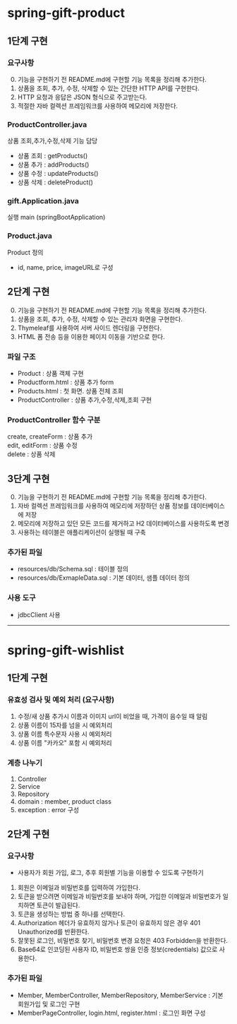 # spring-gift-product


## 1단계 구현


### 요구사항

0. 기능을 구현하기 전 README.md에 구현할 기능 목록을 정리해 추가한다.
1. 상품을 조회, 추가, 수정, 삭제할 수 있는 간단한 HTTP API를 구현한다.
2. HTTP 요청과 응답은 JSON 형식으로 주고받는다.
3. 적절한 자바 컬렉션 프레임워크를 사용하여 메모리에 저장한다.

### ProductController.java
상품 조회,추가,수정,삭제 기능 담당
- 상품 조회 : getProducts()
- 상품 추가 : addProducts()
- 상품 수정 : updateProducts()
- 상품 삭제 : deleteProduct()

### gift.Application.java
실행 main (springBootApplication)

### Product.java

Product 정의

- id, name, price, imageURL로 구성


## 2단계 구현

0. 기능을 구현하기 전 README.md에 구현할 기능 목록을 정리해 추가한다.
1. 상품을 조회, 추가, 수정, 삭제할 수 있는 관리자 화면을 구현한다.
2. Thymeleaf를 사용하여 서버 사이드 렌더링을 구현한다.
3. HTML 폼 전송 등을 이용한 페이지 이동을 기반으로 한다.


### 파일 구조

- Product : 상품 객체 구현
- Productform.html : 상품 추가 form
- Products.html : 첫 화면. 상품 전체 조회
- ProductController : 상품 추가,수정,삭제,조회 구현

### ProductController 함수 구분
create, createForm : 상품 추가  
edit, editForm : 상품 수정  
delete : 상품 삭제


## 3단계 구현

0. 기능을 구현하기 전 README.md에 구현할 기능 목록을 정리해 추가한다.
1. 자바 컬렉션 프레임워크를 사용하여 메모리에 저장하던 상품 정보를 데이터베이스에 저장
2. 메모리에 저장하고 있던 모든 코드를 제거하고 H2 데이터베이스를 사용하도록 변경
3. 사용하는 테이블은 애플리케이션이 실행될 때 구축

### 추가된 파일
- resources/db/Schema.sql : 테이블 정의
- resources/db/ExmapleData.sql : 기본 데이터, 샘플 데이터 정의

### 사용 도구
- jdbcClient 사용

---


# spring-gift-wishlist

## 1단계 구현

### 유효성 검사 및 예외 처리 (요구사항)

1. 수정/새 상품 추가시 이름과 이미지 url이 비었을 때, 가격이 음수일 때 알림
2. 상품 이름이 15자를 넘을 시 예외처리
3. 상품 이름 특수문자 사용 시 예외처리
4. 상품 이름 "카카오" 포함 시 예외처리

### 계층 나누기

1. Controller
2. Service
3. Repository
4. domain : member, product class
5. exception : error 구성

## 2단계 구현

### 요구사항
- 사용자가 회원 가입, 로그, 추후 회원별 기능을 이용할 수 있도록 구현하기
1. 회원은 이메일과 비밀번호를 입력하여 가입한다. 
2. 토큰을 받으려면 이메일과 비밀번호를 보내야 하며, 가입한 이메일과 비밀번호가 일치하면 토큰이 발급된다. 
3. 토큰을 생성하는 방법 중 하나를 선택한다.
4. Authorization 헤더가 유효하지 않거나 토큰이 유효하지 않은 경우 401 Unauthorized를 반환한다.
5. 잘못된 로그인, 비밀번호 찾기, 비밀번호 변경 요청은 403 Forbidden을 반환한다.
6. Base64로 인코딩된 사용자 ID, 비밀번호 쌍을 인증 정보(credentials) 값으로 사용한다.

### 추가된 파일
- Member, MemberController, MemberRepository, MemberService : 기본 회원가입 및 로그인 구현
- MemberPageController, login.html, register.html : 로그인 화면 구성